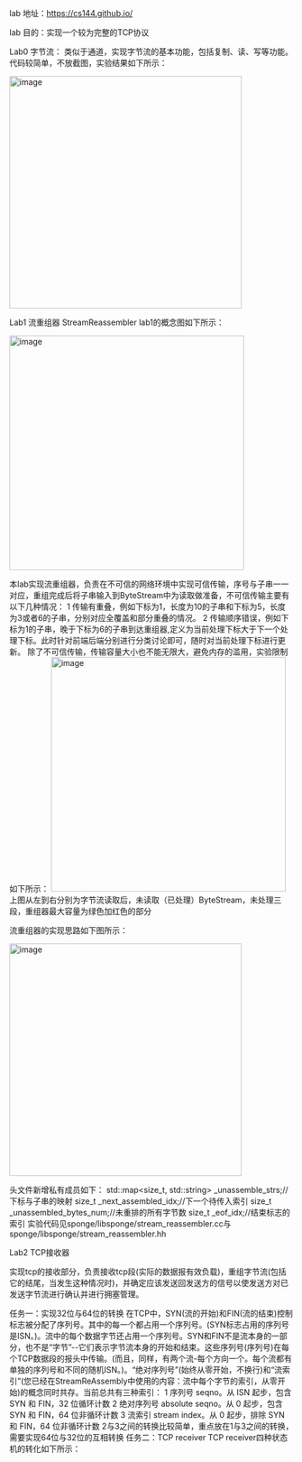 lab 地址：https://cs144.github.io/

lab 目的：实现一个较为完整的TCP协议

Lab0 字节流：
类似于通道，实现字节流的基本功能，包括复制、读、写等功能。
代码较简单，不放截图，实验结果如下所示：

<img width="412" alt="image" src="https://github.com/lawlietqq/CS144-TCP-IP/assets/92260319/64d54151-7408-45aa-81cf-04d74896d520">

Lab1 流重组器 StreamReassembler
lab1的概念图如下所示：

<img width="416" alt="image" src="https://github.com/lawlietqq/CS144-TCP-IP/assets/92260319/af556909-ec69-4492-9f7f-b6c4a5531e6a">

本lab实现流重组器，负责在不可信的网络环境中实现可信传输，序号与子串一一对应，重组完成后将子串输入到ByteStream中为读取做准备，不可信传输主要有以下几种情况：
1 传输有重叠，例如下标为1，长度为10的子串和下标为5，长度为3或者6的子串，分别对应全覆盖和部分重叠的情况。
2 传输顺序错误，例如下标为1的子串，晚于下标为6的子串到达重组器,定义为当前处理下标大于下一个处理下标。此时针对前端后端分别进行分类讨论即可，随时对当前处理下标进行更新。
除了不可信传输，传输容量大小也不能无限大，避免内存的滥用，实验限制如下所示：
<img width="416" alt="image" src="https://github.com/lawlietqq/CS144-TCP-IP/assets/92260319/6b0a3419-4c80-4b31-a878-917650d8ecdf">
上图从左到右分别为字节流读取后，未读取（已处理）ByteStream，未处理三段，重组器最大容量为绿色加红色的部分

流重组器的实现思路如下图所示：

<img width="412" alt="image" src="https://github.com/lawlietqq/CS144-TCP-IP/assets/92260319/a9693878-84ba-4313-90fa-a2d1f76f7344">

头文件新增私有成员如下：
std::map<size_t, std::string> _unassemble_strs;//下标与子串的映射
size_t _next_assembled_idx;//下一个待传入索引
size_t _unassembled_bytes_num;//未重排的所有字节数
size_t _eof_idx;//结束标志的索引
实验代码见sponge/libsponge/stream_reassembler.cc与sponge/libsponge/stream_reassembler.hh

Lab2 TCP接收器

实现tcp的接收部分，负责接收tcp段(实际的数据报有效负载)，重组字节流(包括它的结尾，当发生这种情况时)，并确定应该发送回发送方的信号以使发送方对已发送字节流进行确认并进行拥塞管理。

任务一：实现32位与64位的转换
在TCP中，SYN(流的开始)和FIN(流的结束)控制标志被分配了序列号。其中的每一个都占用一个序列号。(SYN标志占用的序列号是ISN。)。流中的每个数据字节还占用一个序列号。SYN和FIN不是流本身的一部分，也不是“字节”--它们表示字节流本身的开始和结束。这些序列号(序列号)在每个TCP数据段的报头中传输。(而且，同样，有两个流-每个方向一个。每个流都有单独的序列号和不同的随机ISN。)。“绝对序列号”(始终从零开始，不换行)和“流索引”(您已经在StreamReAssembly中使用的内容：流中每个字节的索引，从零开始)的概念同时共存。当前总共有三种索引：
1 序列号 seqno。从 ISN 起步，包含 SYN 和 FIN，32 位循环计数
2 绝对序列号 absolute seqno。从 0 起步，包含 SYN 和 FIN，64 位非循环计数
3 流索引 stream index。从 0 起步，排除 SYN 和 FIN，64 位非循环计数
2与3之间的转换比较简单，重点放在1与3之间的转换，需要实现64位与32位的互相转换
任务二：TCP receiver
TCP receiver四种状态机的转化如下所示：


